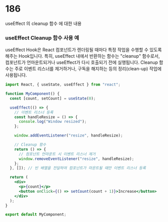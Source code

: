 # 186

useEffect 의 cleanup 함수 에 대한 내용

### useEffect Cleanup 함수 사용 예

useEffect Hook은 React 컴포넌트가 렌더링될 때마다 특정 작업을 수행할 수 있도록 해주는 Hook입니다. 특히, useEffect 내에서 반환하는 함수는 "cleanup" 함수로서, 컴포넌트가 언마운트되거나 useEffect가 다시 호출되기 전에 실행됩니다. Cleanup 함수는 주로 이벤트 리스너를 제거하거나, 구독을 해지하는 등의 정리(clean-up) 작업에 사용됩니다.

```jsx
import React, { useState, useEffect } from "react";

function MyComponent() {
  const [count, setCount] = useState(0);

  useEffect(() => {
    // 이벤트 리스너 등록
    const handleResize = () => {
      console.log("Window resized");
    };

    window.addEventListener("resize", handleResize);

    // Cleanup 함수
    return () => {
      // 컴포넌트 언마운트 시 이벤트 리스너 제거
      window.removeEventListener("resize", handleResize);
    };
  }, []); // 빈 배열을 전달하여 컴포넌트가 마운트될 때만 이벤트 리스너 등록

  return (
    <div>
      <p>{count}</p>
      <button onClick={() => setCount(count + 1)}>Increase</button>
    </div>
  );
}

export default MyComponent;
```
